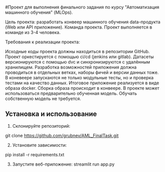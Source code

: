 #Проект для выполнения финального задания по курсу "Автоматизация машинного обучения" (MLOps).

Цель проекта: разработать конвеер машинного обучения data-продукта (Web или API приложение).
Команда проекта. Проект выполняется в команде из 3-4 человека.

Требования к реализации проекта:

Исходные коды проекта должны находиться в репозитории GitHub.
Проект оркестируется с помощью ci/cd (jenkins или gitlab).
Датасеты версионируются с помощью dvc и синхронизируются с удалённым хранилищем.
Разработка возможностей приложения должна проводиться в отдельных ветках, наборы фичей и версии данных тоже.
В коневеере запускаются не только модульные тесты, но и проверка тестами на качество данных.
Итоговое приложение реализуется в виде образа docker. Сборка образа происходит в конвеере.
В проекте может использоваться предварительно обученная модель. Обучать собственную модель не требуется.

## Установка и использование

1. Склонируйте репозиторий:

git clone https://github.com/grubnev/AML_FinalTask.git

2. Установите зависимости:

pip install -r requirements.txt

3. Запустите веб-приложение:
streamlit run app.py
